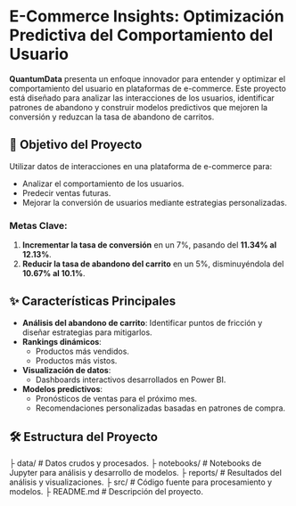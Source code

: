 # E-Commerce Insights: Optimización Predictiva del Comportamiento del Usuario

**QuantumData** presenta un enfoque innovador para entender y optimizar el comportamiento del usuario en plataformas de e-commerce. Este proyecto está diseñado para analizar las interacciones de los usuarios, identificar patrones de abandono y construir modelos predictivos que mejoren la conversión y reduzcan la tasa de abandono de carritos.

## 🚀 Objetivo del Proyecto

Utilizar datos de interacciones en una plataforma de e-commerce para:
- Analizar el comportamiento de los usuarios.
- Predecir ventas futuras.
- Mejorar la conversión de usuarios mediante estrategias personalizadas.

### Metas Clave:
1. **Incrementar la tasa de conversión** en un 7%, pasando del **11.34% al 12.13%**.
2. **Reducir la tasa de abandono del carrito** en un 5%, disminuyéndola del **10.67% al 10.1%**.

## ✨ Características Principales

- **Análisis del abandono de carrito**: Identificar puntos de fricción y diseñar estrategias para mitigarlos.
- **Rankings dinámicos**:
  - Productos más vendidos.
  - Productos más vistos.
- **Visualización de datos**:
  - Dashboards interactivos desarrollados en Power BI.
- **Modelos predictivos**:
  - Pronósticos de ventas para el próximo mes.
  - Recomendaciones personalizadas basadas en patrones de compra.


## 🛠️ Estructura del Proyecto

├ data/         # Datos crudos y procesados.
├ notebooks/    # Notebooks de Jupyter para análisis y desarrollo de modelos.
├ reports/      # Resultados del análisis y visualizaciones.
├ src/          # Código fuente para procesamiento y modelos.
├ README.md     # Descripción del proyecto.

